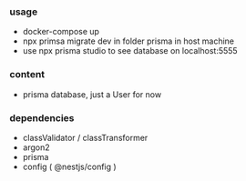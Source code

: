 ### usage
- docker-compose up
- npx primsa migrate dev in folder prisma in host machine
- use npx prisma studio to see database on localhost:5555
### content
- prisma database, just a User for now
### dependencies
- classValidator / classTransformer
- argon2
- prisma
- config ( @nestjs/config )
